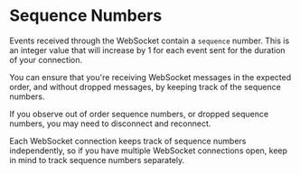 # Sequence Numbers

Events received through the WebSocket contain a `sequence` number. This is an integer value that will increase by 1 for each event sent for the duration of your connection.

You can ensure that you're receiving WebSocket messages in the expected order, and without dropped messages, by keeping track of the sequence numbers.

If you observe out of order sequence numbers, or dropped sequence numbers, you may need to disconnect and reconnect.

Each WebSocket connection keeps track of sequence numbers independently, so if you have multiple WebSocket connections open, keep in mind to track sequence numbers separately.